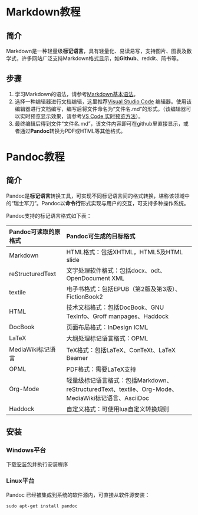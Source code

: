 # Markdown教程
## 简介
Markdown是一种轻量级**标记语言**，具有轻量化、易读易写，支持图片、图表及数学式，许多网站广泛支持Markdown格式显示，如**GIthub**、reddit、简书等。

## 步骤
1. 学习Markdown的语法，请参考[Markdown基本语法](https://www.jianshu.com/p/191d1e21f7ed)。
2. 选择一种编辑器进行文档编辑，这里推荐[Visual Studio Code](https://code.visualstudio.com/Download) 编辑器。使用该编辑器进行文档编写，编写后将文件命名为“文件名.md”的形式。（该编辑器可以实时预览显示效果，请参考[VS Code 实时预览方法](https://www.cnblogs.com/shawWey/p/8931697.html)）。
3. 最终编辑后得到文件“文件名.md”，该文件内容即可在github里直接显示，或者通过**Pandoc**转换为PDF或HTML等其他格式。

# Pandoc教程
## 简介
Pandoc是**标记语言**转换工具，可实现不同标记语言间的格式转换，堪称该领域中的“瑞士军刀”。Pandoc以**命令行**形式实现与用户的交互，可支持多种操作系统。

Pandoc支持的标记语言格式如下表：

Pandoc可读取的原格式    |   Pandoc可生成的目标格式  
:-|:-
Markdown|HTML格式：包括XHTML，HTML5及HTML slide
reStructuredText|文字处理软件格式：包括docx、odt、OpenDocument XML
textile|电子书格式：包括EPUB（第2版及第3版）、FictionBook2
HTML|技术文档格式：包括DocBook、GNU TexInfo、Groff manpages、Haddock
DocBook|页面布局格式：InDesign ICML
LaTeX|大纲处理标记语言格式：OPML
MediaWiki标记语言|TeX格式：包括LaTeX、ConTeXt、LaTeX Beamer
OPML|PDF格式：需要LaTeX支持
Org-Mode|轻量级标记语言格式：包括Markdown、reStructuredText、textile、Org-Mode、MediaWiki标记语言、AsciiDoc
Haddock|自定义格式：可使用lua自定义转换规则

## 安装
### Windows平台
下载[安装包](https://pandoc.org/installing.html#windows)并执行安装程序

### Linux平台
Pandoc 已经被集成到系统的软件源内，可直接从软件源安装：

```
sudo apt-get install pandoc
```
